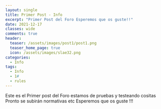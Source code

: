 ```yaml
---
layout: single
title: Primer Post - Info
excerpt: "Primer Post del Foro Esperemos que os guste!!"
date: 2021-12-17
classes: wide
comments: true
header:
  teaser: /assets/images/post1/post1.png
  teaser_home_page: true
  icon: /assets/images/slae32.png
categories:
  - Info
tags:  
  - Info
  - 1#
  - rules
---
```


Este es el Primer post del Foro estamos de pruebas y testeando cositas Pronto se subirán normativas etc
Esperemos que os guste !!! 

